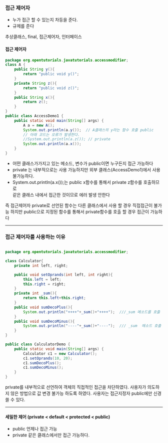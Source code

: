 ### 접근 제어자

-	누가 접근 할 수 있는지 차등을 준다.
-	규제를 준다

추상클래스, final, 접근제어자, 인터페이스

#### 접근 제어자

```java
package org.opentutorials.javatutorials.accessmodifier;
class A {
    public String y(){
        return "public void y()";
    }
    private String z(){
        return "public void z()";
    }
    public String x(){
        return z();
    }
}
public class AccessDemo1 {
    public static void main(String[] args) {
        A a = new A();
        System.out.println(a.y());  // A클래스의 y라는 함수 호출 public
        // 아래 코드는 오류가 발생한다.
        //System.out.println(a.z()); // private
        System.out.println(a.x());
    }
}
```

-	어떤 클래스가가지고 있는 메소드, 변수가 public이면 누구든지 접근 가능하다
-	private 는 내부적으로는 사용 가능하지만 외부 클래스(AccessDemo1)에서 사용 불가능하다.
-	System.out.println(a.x());는 public x함수를 통해서 private z함수를 호출하므로 <br> 같은 클래스 내에서 접근한 것이므로 에러 발생 안한다

즉 접근제어자 private로 선언된 함수는 다른 클래스에서 사용 할 경우 직접접근이 불가능 하지만 public으로 지정된 함수를 통해서 private함수를 호출 할 경우 접근이 가능하다

---

### 접근 제어자를 사용하는 이유

```java

package org.opentutorials.javatutorials.accessmodifier;

class Calculator{
    private int left, right;

    public void setOprands(int left, int right){
        this.left = left;
        this.right = right;
    }
    private int _sum(){
        return this.left+this.right;
    }
    public void sumDecoPlus(){
        System.out.println("++++"+_sum()+"++++");  ///_sum 메소드를 호출
    }
    public void sumDecoMinus(){
        System.out.println("----"+_sum()+"----");  /// _sum  메소드 호출
    }
}

public class CalculatorDemo {
    public static void main(String[] args) {        
        Calculator c1 = new Calculator();
        c1.setOprands(10, 20);
        c1.sumDecoPlus();
        c1.sumDecoMinus();
    }
}


```

private를 내부적으로 선언하여 객체의 직접적인 접근을 차단하였다. 사용자가 의도하지 않은 방법으로 값 변경 불가능 하도록 하였다. 사용자는 접근지정자 public에만 신경 쓸 수 있다.

---

#### 세밀한 제어 (private < default < protected < public)

-	public 언제나 접근 가능
-	private 같은 클래스에서만 접근 가능하다.
